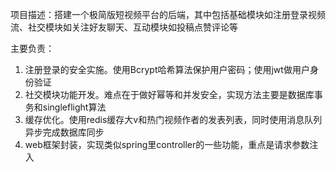 

项目描述：搭建一个极简版短视频平台的后端，其中包括基础模块如注册登录视频流、社交模块如关注好友聊天、互动模块如投稿点赞评论等

主要负责：

1. 注册登录的安全实施。使用Bcrypt哈希算法保护用户密码；使用jwt做用户身份验证
2. 社交模块功能开发。难点在于做好幂等和并发安全，实现方法主要是数据库事务和singleflight算法
3. 缓存优化。使用redis缓存大v和热门视频作者的发表列表，同时使用消息队列异步完成数据库同步
4. web框架封装，实现类似spring里controller的一些功能，重点是请求参数注入